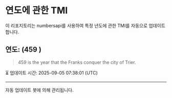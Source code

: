 
# 연도에 관한 TMI

이 리포지토리는 numbersapi를 사용하여 특정 년도에 관한 TMI를 자동으로 업데이트합니다.

## 연도: (459 )
> 459 is the year that the Franks conquer the city of Trier.

⏳ 업데이트 시간: 2025-09-05 07:38:01 (UTC)

---
자동 업데이트 봇에 의해 관리됩니다.
